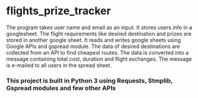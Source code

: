 <h1>flights_prize_tracker</h1>
<p>The program takes user name and email as an input. It stores users info in a googlesheet. The flight requirements like desired destination and prizes are stored in another google sheet. It reads and writes google sheets using Google APIs and gspread module. The data of desired destinations are collected from an API to find cheapest routes. The data is converted into a message containing total cost, duration and flight exchanges. The message is e-mailed to all users in the spread sheet.</p>
<h3>This project is built in Python 3 using Requests, Stmplib, Gspread modules and few other APIs</h3>
